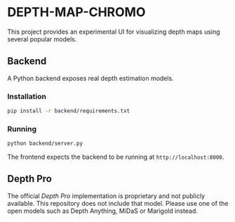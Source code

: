 # DEPTH-MAP-CHROMO

This project provides an experimental UI for visualizing depth maps using several popular models.

## Backend

A Python backend exposes real depth estimation models.

### Installation

```bash
pip install -r backend/requirements.txt
```

### Running

```bash
python backend/server.py
```

The frontend expects the backend to be running at `http://localhost:8000`.

## Depth Pro

The official *Depth Pro* implementation is proprietary and not publicly available. This repository does not include that model. Please use one of the open models such as Depth Anything, MiDaS or Marigold instead.
